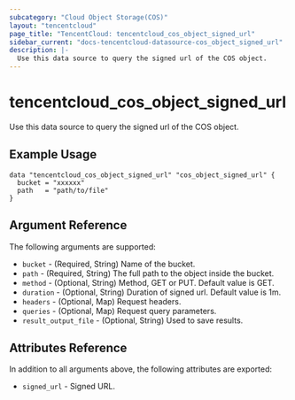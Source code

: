 ```yaml
---
subcategory: "Cloud Object Storage(COS)"
layout: "tencentcloud"
page_title: "TencentCloud: tencentcloud_cos_object_signed_url"
sidebar_current: "docs-tencentcloud-datasource-cos_object_signed_url"
description: |-
  Use this data source to query the signed url of the COS object.
---
```


# tencentcloud_cos_object_signed_url

Use this data source to query the signed url of the COS object.

## Example Usage

```hcl
data "tencentcloud_cos_object_signed_url" "cos_object_signed_url" {
  bucket = "xxxxxx"
  path   = "path/to/file"
}
```

## Argument Reference

The following arguments are supported:

* `bucket` - (Required, String) Name of the bucket.
* `path` - (Required, String) The full path to the object inside the bucket.
* `method` - (Optional, String) Method, GET or PUT. Default value is GET.
* `duration` - (Optional, String) Duration of signed url. Default value is 1m.
* `headers` - (Optional, Map) Request headers.
* `queries` - (Optional, Map) Request query parameters.
* `result_output_file` - (Optional, String) Used to save results.

## Attributes Reference

In addition to all arguments above, the following attributes are exported:

* `signed_url` - Signed URL.


